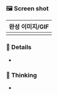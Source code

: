### 🖼️ Screen shot

| 완성 이미지/GIF |
| :-------------: |
| <img src='' />  |

### 📝 Details

-

### 💬 Thinking

-
